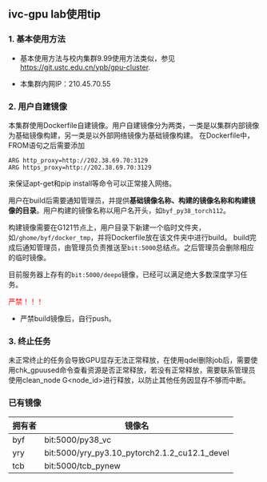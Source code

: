 ## ivc-gpu lab使用tip
### 1. 基本使用方法
- 基本使用方法与校内集群9.99使用方法类似，参见 https://git.ustc.edu.cn/ypb/gpu-cluster.

- 本集群内网IP：210.45.70.55

### 2. 用户自建镜像
本集群使用Dockerfile自建镜像。用户自建镜像分为两类，一类是以集群内部镜像为基础镜像构建，另一类是以外部网络镜像为基础镜像构建。
在Dockerfile中，FROM语句之后需要添加
```
ARG http_proxy=http://202.38.69.70:3129
ARG https_proxy=http://202.38.69.70:3129
```
来保证apt-get和pip install等命令可以正常接入网络。

用户在build后需要通知管理员，并提供**基础镜像名称、构建的镜像名称和构建镜像的目录**。用户构建的镜像名称以用户名开头，如`byf_py38_torch112`。

构建镜像需要在G121节点上，用户目录下新建一个临时文件夹，如`/ghome/byf/docker_tmp`，并将Dockerfile放在该文件夹中进行build。
build完成后通知管理员，由管理员负责推送至`bit:5000`总结点。之后管理员会删除相应的临时镜像。

目前服务器上存有的`bit:5000/deepo`镜像，已经可以满足绝大多数深度学习任务。

<span style="color:red">严禁！！！</span>
- 严禁build镜像后，自行push。

### 3. 终止任务
未正常终止的任务会导致GPU显存无法正常释放，在使用qdel删除job后，需要使用chk_gpuused命令查看资源是否正常释放，若没有正常释放，需要联系管理员使用clean_node G<node_id>进行释放，以防止其他任务因显存不够而中断。


### 已有镜像
| 拥有者 | 镜像名 |
|---------|---------|
| byf   | bit:5000/py38_vc    |
| yry   | bit:5000/yry_py3.10_pytorch2.1.2_cu12.1_devel   |
|tcb|bit:5000/tcb_pynew|


